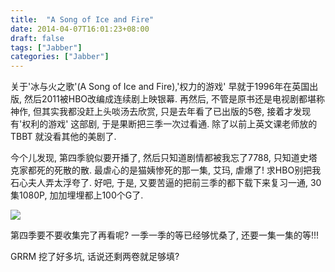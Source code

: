 ```yaml
---
title:  "A Song of Ice and Fire"
date: 2014-04-07T16:01:23+08:00
draft: false
tags: ["Jabber"]
categories: ["Jabber"]
---
```


关于'冰与火之歌'(A Song of Ice and Fire),'权力的游戏' 早就于1996年在英国出版, 然后2011被HBO改编成连续剧上映银幕. 再然后, 不管是原书还是电视剧都堪称神作, 但其实我都没赶上头啖汤去欣赏, 只是去年看了已出版的5卷, 接着才发现有'权利的游戏' 这部剧, 于是果断把三季一次过看通. 除了以前上英文课老师放的 TBBT 就没看其他的美剧了.

今个儿发现, 第四季貌似要开播了,  然后只知道剧情都被我忘了7788, 只知道史塔克家都死的死散的散. 最虐心的是猫姨惨死的那一集, 艾玛, 虐爆了! 求HBO别把我石心夫人弄太浮夸了.
好吧, 于是, 又要苦逼的把前三季的都下载下来复习一通, 30集1080P, 加加埋埋都上100个G了.

![](http://ww4.sinaimg.cn/mw690/62fdd4d5gw1ef8gxhs6wzj21dg03iaam.jpg)

第四季要不要收集完了再看呢? 一季一季的等已经够忧桑了, 还要一集一集的等!!!

GRRM 挖了好多坑, 话说还剩两卷就足够填?

